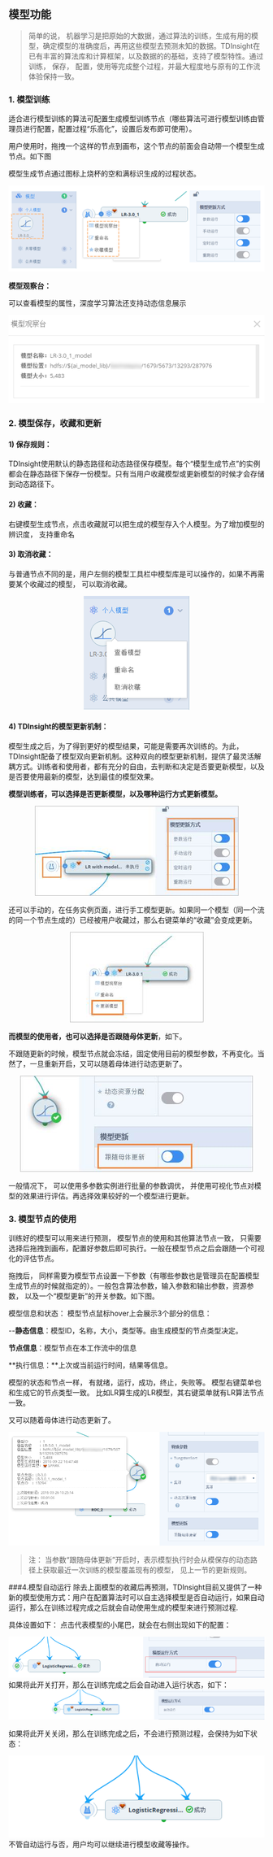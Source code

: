 ## 模型功能
>简单的说， 机器学习是把原始的大数据，通过算法的训练，生成有用的模型，确定模型的准确度后，再用这些模型去预测未知的数据。TDInsight在已有丰富的算法库和计算框架，以及数据的的基础，支持了模型特性。通过训练， 保存， 配置，使用等完成整个过程，并最大程度地与原有的工作流体验保持一致。


### 1. 模型训练
适合进行模型训练的算法可配置生成模型训练节点（哪些算法可进行模型训练由管理员进行配置，配置过程“乐高化”，设置后发布即可使用）。

用户使用时，拖拽一个这样的节点到画布，这个节点的前面会自动带一个模型生成节点。如下图

模型生成节点通过图标上烧杯的空和满标识生成的过程状态。  

 
<div  align="center">
 <img src="./manual/model1.png"/>   
</div>

**模型观察台：**

可以查看模型的属性，深度学习算法还支持动态信息展示
 
<div  align="center">
 <img src="./manual/model2.png"/>   
</div>

### 2. 模型保存，收藏和更新

#### 1)	保存规则：
TDInsight使用默认的静态路径和动态路径保存模型。每个“模型生成节点”的实例都会在静态路径下保存一份模型。只有当用户收藏模型或更新模型的时候才会存储到动态路径下。 
#### 2)	收藏：
右键模型生成节点，点击收藏就可以把生成的模型存入个人模型。为了增加模型的辨识度， 支持重命名   
#### 3)	取消收藏：
与普通节点不同的是，用户左侧的模型工具栏中模型库是可以操作的，如果不再需要某个收藏过的模型， 可以取消收藏。 

<div  align="center">
 <img src="./manual/model3.png"/>   
</div>

#### 4)	TDInsight的模型更新机制：
模型生成之后，为了得到更好的模型结果，可能是需要再次训练的。为此，TDInsight配备了模型双向更新机制。这种双向的模型更新机制，提供了最灵活解耦方式。训练者和使用者，都有充分的自由，去判断和决定是否要更新模型，以及是否要使用最新的模型，达到最佳的模型效果。

**模型训练者，可以选择是否更新模型，以及哪种运行方式更新模型。**
 
<div  align="center">
 <img src="./manual/model4.jpg"/>   
</div>

还可以手动的，在任务实例页面，进行手工模型更新。如果同一个模型（同一个流的同一个节点生成的）已经被用户收藏过，那么右键菜单的“收藏”会变成更新。

<div  align="center">
 <img src="./manual/model5.jpg"/>   
</div>


**而模型的使用者，也可以选择是否跟随母体更新**，如下。
 
不跟随更新的时候，模型节点就会冻结，固定使用目前的模型参数，不再变化。当然了，一旦重新开启，又可以随着母体进行动态更新了。

<div  align="center">
 <img src="./manual/model6.jpg"/>   
</div>

一般情况下， 可以使用多参数实例进行批量的参数调优， 并使用可视化节点对模型的效果进行评估。再选择效果较好的一个模型进行更新。

### 3. 模型节点的使用
训练好的模型可以用来进行预测， 模型节点的使用和其他算法节点一致， 只需要选择后拖拽到画布，配置好参数后即可执行。一般在模型节点之后会跟随一个可视化的评估节点。

拖拽后， 同样需要为模型节点设置一下参数（有哪些参数也是管理员在配置模型生成节点的时候就指定的）。一般包含算法参数，输入参数和输出参数，资源参数， 以及一个“模型更新”的开关参数。如下图。


模型信息和状态：
模型节点鼠标hover上会展示3个部分的信息：

--**静态信息**：模型ID，名称，大小，类型等。由生成模型的节点类型决定。

**节点信息**：模型节点在本工作流中的信息

**执行信息：**上次或当前运行时间，结果等信息。 

模型的状态和节点一样， 有就绪，运行，成功，终止，失败等。
模型右键菜单也和生成它的节点类型一致。 比如LR算生成的LR模型，其右键菜单就有LR算法节点一致。 
    
又可以随着母体进行动态更新了。
<div  align="center">
 <img src="./manual/model7.png"/>   
</div>


>注：
当参数“跟随母体更新”开启时，表示模型执行时会从模保存的动态路径上获取最近一次训练的模型覆盖现有的模型， 见上一节的更新规则。


###4.模型自动运行
除去上面模型的收藏后再预测，TDInsight目前又提供了一种新的模型使用方式：用户在配置算法时可以自主选择模型是否自动运行，如果自动运行，那么在训练过程完成之后就会自动使用生成的模型来进行预测过程.

具体设置如下：
点击代表模型的小尾巴，就会在右侧出现如下的配置：
<div  align="center">
 <img src="./manual/model8.png"/>   
</div>
如果将此开关打开，那么在训练完成之后会自动进入运行状态，如下：
<div  align="center">
 <img src="./manual/model9.png"/>   
</div>

如果将此开关关闭，那么在训练完成之后，不会进行预测过程，会保持为如下状态：
 
<div  align="center">
 <img src="./manual/model10.png"/>   
</div>
不管自动运行与否，用户均可以继续进行模型收藏等操作。

